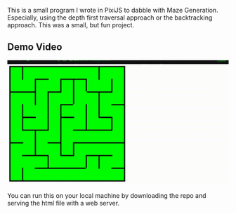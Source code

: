 This is a small program I wrote in PixiJS to dabble with Maze Generation. Especially, using the depth first traversal approach or the backtracking approach. This was a small, but fun project.


## Demo Video
![](https://github.com/Njancodes/Maze-Generation-DFT/blob/main/demo.gif)

You can run this on your local machine by downloading the repo and serving the html file with a web server.
